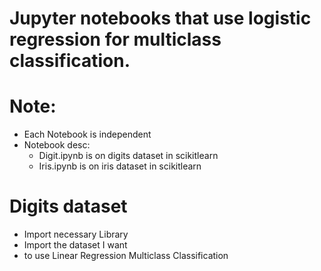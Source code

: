 # Jupyter notebooks that use logistic regression for multiclass classification.

# Note:
- Each Notebook is independent
- Notebook desc:
  - Digit.ipynb is on digits dataset in scikitlearn
  - Iris.ipynb is on iris dataset in scikitlearn

# Digits dataset
- Import necessary Library 
- Import the dataset I want
- to use Linear Regression Multiclass Classification
